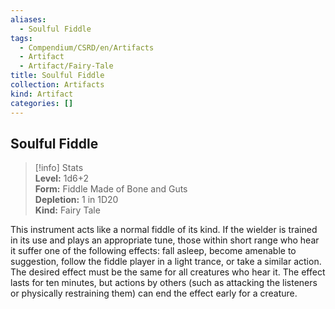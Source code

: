 ```yaml
---
aliases:
  - Soulful Fiddle
tags:
  - Compendium/CSRD/en/Artifacts
  - Artifact
  - Artifact/Fairy-Tale
title: Soulful Fiddle
collection: Artifacts
kind: Artifact
categories: []
---
```

## Soulful Fiddle  
>[!info] Stats  
> **Level:** 1d6+2  
> **Form:** Fiddle Made of Bone and Guts  
> **Depletion:** 1 in 1D20  
> **Kind:** Fairy Tale
  
This instrument acts like a normal fiddle of its kind. If the wielder is trained in its use and plays an appropriate tune, those within short range who hear it suffer one of the following effects: fall asleep, become amenable to suggestion, follow the fiddle player in a light trance, or take a similar action. The desired effect must be the same for all creatures who hear it. The effect lasts for ten minutes, but actions by others (such as attacking the listeners or physically restraining them) can end the effect early for a creature.
